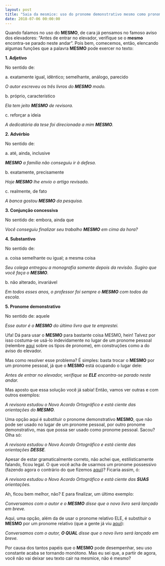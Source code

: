 ```yaml
---
layout: post
title: "Saia da mesmice: uso do pronome demonstrativo mesmo como pronome pessoal"
date: 2018-07-06 00:00:00
---
```

Quando falamos no uso do **MESMO**, de cara já pensamos no famoso aviso dos elevadores: “Antes de entrar no elevador, verifique se o **mesmo** encontra-se parado neste andar”. Pois bem, comecemos, então, elencando algumas funções que a palavra **MESMO** pode exercer no texto:

**1. Adjetivo**

No sentido de:

a. exatamente igual, idêntico; semelhante, análogo, parecido

_O autor escreveu os três livros do **MESMO** modo._

b. próprio, característico

_Ela tem jeito **MESMO** de revisora._

c. reforçar a ideia

_A dedicatória da tese foi direcionada a mim **MESMO**._

**2. Advérbio**

No sentido de:

a. até, ainda, inclusive

_**MESMO** a família não conseguiu ir à defesa._

b. exatamente, precisamente

_Hoje **MESMO** lhe envio o artigo revisado._

c. realmente, de fato

_A banca gostou **MESMO** da pesquisa._

**3. Conjunção concessiva**

No sentido de: embora, ainda que

_Você conseguiu finalizar seu trabalho **MESMO** em cima da hora?_

**4. Substantivo**

No sentido de:

a. coisa semelhante ou igual; a mesma coisa

_Seu colega entregou a monografia somente depois da revisão. Sugiro que você faça o **MESMO**._

b. não alterado, invariável

_Em todos esses anos, o professor foi sempre o **MESMO** com todos da escola._

**5. Pronome demonstrativo**

No sentido de: aquele

_Esse autor é o **MESMO** do último livro que te emprestei._

Ufa! Dá para usar o **MESMO** para bastante coisa MESMO, hein! Talvez por isso costuma-se usá-lo indevidamente no lugar de um pronome pessoal (relembre [aqui](http://santarevisao.com.br/2018/05/30/top-five-os-cinco-desvios-mais-comuns-com-pronomes/) sobre os tipos de pronome), em construções como a do aviso do elevador. 

Mas como resolver esse problema? É simples: basta trocar o **MESMO** por um pronome pessoal, já que o **MESMO** está ocupando o lugar dele:

_Antes de entrar no elevador, verifique se **ELE** encontra-se parado neste andar._

Mas aposto que essa solução você já sabia! Então, vamos ver outras e com outros exemplos:

_A revisora estudou o Novo Acordo Ortográfico e está ciente das orientações do **MESMO**._

Uma opção aqui é substituir o pronome demonstrativo **MESMO**, que não pode ser usado no lugar de um pronome pessoal, por outro pronome demonstrativo, mas que possa ser usado como pronome pessoal. Sacou? Olha só:

_A revisora estudou o Novo Acordo Ortográfico e está ciente das orientações **DESSE**._

Apesar de estar gramaticalmente correto, não achei que, estilisticamente falando, ficou legal. O que você acha de usarmos um pronome possessivo (fazendo agora o contrário do que fizemos [aqui](http://santarevisao.com.br/2018-06-06-o-dono-do-erro-uso-do-pronome-possessivo-seu-sua-com-mais-de-um-referente/))? Ficaria assim, ó:

_A revisora estudou o Novo Acordo Ortográfico e está ciente das **SUAS** orientações._

Ah, ficou bem melhor, não? E para finalizar, um último exemplo:

_Conversamos com o autor e o **MESMO** disse que o novo livro será lançado em breve._

Aqui, uma opção, além da de usar o pronome relativo ELE, é substituir o **MESMO** por um pronome relativo (que a gente já viu [aqui](http://santarevisao.com.br/2018-06-27-desapegue-uso-repetitivo-do-pronome-relativo-que/)):

_Conversamos com o autor, **O QUAL** disse que o novo livro será lançado em breve._

Por causa dos tantos papéis que o **MESMO** pode desempenhar, seu uso constante acaba se tornando monótono. Mas eu sei que, a partir de agora, você não vai deixar seu texto cair na mesmice, não é mesmo?

